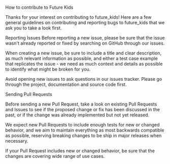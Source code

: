 How to contribute to Future Kids

Thanks for your interest on contributing to future_kids! Here are a few general guidelines on contributing and reporting bugs to future_kids that we ask you to take a look first.

Reporting Issues
Before reporting a new issue, please be sure that the issue wasn't already reported or fixed by searching on GitHub through our issues.

When creating a new issue, be sure to include a title and clear description, as much relevant information as possible, and either a test case example that replicates the issue - we need as much context and details as possible to identify what might be broken for you.

Avoid opening new issues to ask questions in our issues tracker. Please go through the project, documentation and source code first.


Sending Pull Requests

Before sending a new Pull Request, take a look on existing Pull Requests and Issues to see if the proposed change or fix has been discussed in the past, or if the change was already implemented but not yet released.

We expect new Pull Requests to include enough tests for new or changed behavior, and we aim to maintain everything as most backwards compatible as possible, reserving breaking changes to be ship in major releases when necessary.

If your Pull Request includes new or changed behavior, be sure that the changes are covering wide range of use cases.